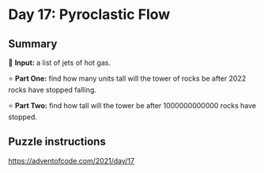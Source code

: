 # Day 17: Pyroclastic Flow

## Summary

📃 **Input:** a list of jets of hot gas.

⭐ **Part One:** find how many units tall will the tower of rocks be after 2022 rocks have stopped falling.

⭐ **Part Two:** find how tall will the tower be after 1000000000000 rocks have stopped.

## Puzzle instructions
https://adventofcode.com/2021/day/17